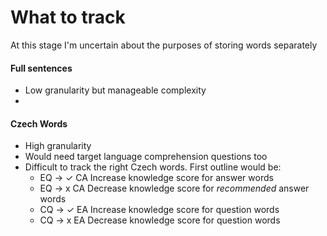 # What to track

At this stage I'm uncertain about the purposes of storing words separately

#### Full sentences
  * Low granularity but manageable complexity
  *
    
#### Czech Words
  * High granularity
  * Would need target language comprehension questions too 
  * Difficult to track the right Czech words. First outline would be:
    * EQ -> ✓ CA Increase knowledge score for answer words
    * EQ -> x CA Decrease knowledge score for *recommended* answer words
    * CQ -> ✓ EA Increase knowledge score for question words
    * CQ -> x EA Decrease knowledge score for question words